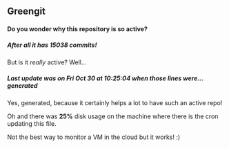 ## Greengit

#### Do you wonder why this repository is so active?

##### After all it has 15038 commits!

But is it *really* active? Well...

##### Last update was on Fri Oct 30 at 10:25:04 when those lines were... generated

Yes, generated, because it certainly helps a lot to have such an active repo!

Oh and there was **25%** disk usage on the machine
where there is the cron updating this file.

Not the best way to monitor a VM in the cloud but it works! :)
